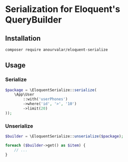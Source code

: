 # Serialization for Eloquent's QueryBuilder

## Installation

```bash
composer require anourvalar/eloquent-serialize
```


## Usage

### Serialize
```php
$package = \EloquentSerialize::serialize(
    \App\User
        ::with('userPhones')
        ->where('id', '>', '10')
        ->limit(20)
));
```


### Unserialize
```php
$builder = \EloquentSerialize::unserialize($package);

foreach ($builder->get() as $item) {
    // ...
}
```
